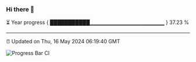 ### Hi there 👋

⏳ Year progress { ███████████▁▁▁▁▁▁▁▁▁▁▁▁▁▁▁▁▁▁▁ } 37.23 %

---

⏰ Updated on Thu, 16 May 2024 06:19:40 GMT

![Progress Bar CI](https://github.com/liununu/liununu/workflows/Progress%20Bar%20CI/badge.svg)
